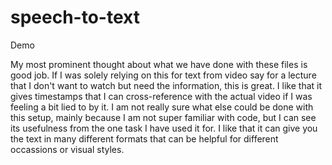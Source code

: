 # speech-to-text
Demo

My most prominent thought about what we have done with these files is good job. If I was solely relying on this for text from video say for a lecture that I don't want to watch but need the information, this is great. I like that it gives timestamps that I can cross-reference with the actual video if I was feeling a bit lied to by it. I am not really sure what else could be done with this setup, mainly because I am not super familiar with code, but I can see its usefulness from the one task I have used it for. I like that it can give you the text in many different formats that can be helpful for different occassions or visual styles. 
